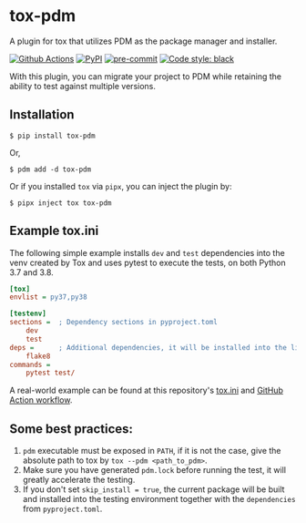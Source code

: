 # tox-pdm

A plugin for tox that utilizes PDM as the package manager and installer.

[![Github Actions](https://github.com/pdm-project/tox-pdm/workflows/Tests/badge.svg)](https://github.com/pdm-project/tox-pdm/actions)
[![PyPI](https://img.shields.io/pypi/v/tox-pdm?logo=python&logoColor=%23cccccc)](https://pypi.org/project/tox-pdm)
[![pre-commit](https://img.shields.io/badge/pre--commit-enabled-brightgreen?logo=pre-commit&logoColor=white)](https://github.com/pre-commit/pre-commit)
[![Code style: black](https://img.shields.io/badge/code%20style-black-000000.svg)](https://github.com/psf/black)

With this plugin, you can migrate your project to PDM while retaining the ability to test against multiple versions.

## Installation

```console
$ pip install tox-pdm
```

Or,

```console
$ pdm add -d tox-pdm
```

Or if you installed `tox` via `pipx`, you can inject the plugin by:

```console
$ pipx inject tox tox-pdm
```

## Example tox.ini

The following simple example installs `dev` and `test` dependencies into the venv created by Tox and uses pytest to execute the tests, on both Python 3.7 and 3.8.

```ini
[tox]
envlist = py37,py38

[testenv]
sections =  ; Dependency sections in pyproject.toml
    dev
    test
deps =      ; Additional dependencies, it will be installed into the library path via normal pip method
    flake8
commands =
    pytest test/
```

A real-world example can be found at this repository's [tox.ini](https://github.com/pdm-project/tox-pdm/blob/main/tox.ini) and
[GitHub Action workflow](https://github.com/pdm-project/tox-pdm/blob/main/.github/workflows/ci.yml).

## Some best practices:

1. `pdm` executable must be exposed in `PATH`, if it is not the case, give the absolute path to tox by `tox --pdm <path_to_pdm>`.
2. Make sure you have generated `pdm.lock` before running the test, it will greatly accelerate the testing.
3. If you don't set `skip_install = true`, the current package will be built and installed into the testing environment together with the `dependencies` from `pyproject.toml`.

